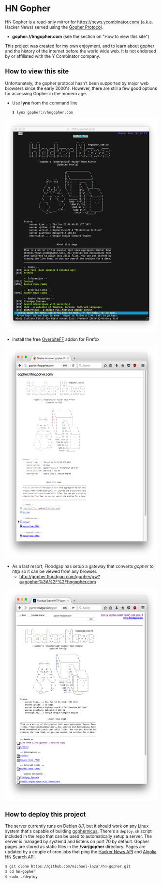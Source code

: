 # HN Gopher

HN Gopher is a read-only mirror for https://news.ycombinator.com/ (a.k.a. Hacker News) served using the [Gopher Protocol](https://en.wikipedia.org/wiki/Gopher_(protocol)). 

* **gopher://hngopher.com** (see the section on "How to view this site")

This project was created for my own enjoyment, and to learn about gopher and the history of the internet before the world wide web. It is not endorsed by or affiliated with the Y Combinator company.

## How to view this site

Unfortunately, the gopher protocol hasn't been supported by major web browsers since the early 2000's. However, there are still a few good options for accessing Gopher in the modern age.

- Use **lynx** from the command line
   ```bash
   $ lynx gopher://hngopher.com
   ```
<img src="resources/lynx_screen.png" height="700">

- Install the free [OverbiteFF](https://addons.mozilla.org/en-US/firefox/addon/overbiteff/)
   addon for Firefox

<img src="resources/overbite_screen.png" height="700">
   
- As a last resort, Floodgap has setup a gateway that converts *gopher* to *http* so it
   can be viewed from any browser.
   - http://gopher.floodgap.com/gopher/gw?a=gopher%3A%2F%2Fhngopher.com

<img src="resources/floodgap_screen.png" height="700">


## How to deploy this project

The server currently runs on Debian 8.7, but it should work on any Linux system that's capable of building [gophernicus](https://github.com/prologic/gophernicus). There's a ``deploy.sh`` script included in the repo that can be used
to automatically setup a server. The server is managed by systemd and listens on port 70 by default. Gopher
pages are stored as static files in the **/var/gopher** directory. Pages are updated by a couple of cron jobs
that ping the [Hacker News API](https://hacker-news.firebaseio.com/v0/) and [Algolia HN Search API](https://hn.algolia.com/api/v1/).

```bash
$ git clone https://github.com/michael-lazar/hn-gopher.git
$ cd hn-gopher
$ sudo ./deploy
```

